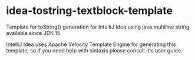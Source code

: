 # idea-tostring-textblock-template
Template for toString() generation for IntelliJ Idea using java multiline string available since JDK 15

IntelliJ Idea uses Apache Velocity Template Engine for generating this template, so if you need help with sintaxis
please consult it's user guide.
